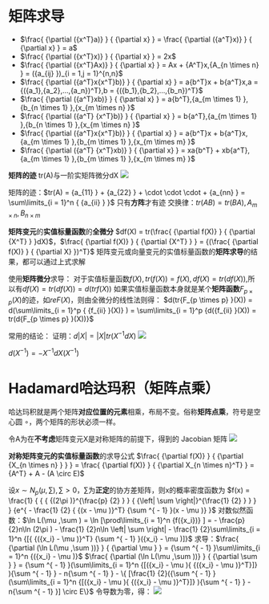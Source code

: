 # 矩阵求导
- $\frac{ {\partial ({x^T}a)} } { {\partial x} } = \frac{ {\partial ({a^T}x)} } { {\partial x} } = a$
- $\frac{ {\partial ({x^T}x)} } { {\partial x} } = 2x$
- $\frac{ {\partial ({x^T}Ax)} } { {\partial x} } = Ax + {A^T}x,{A_{n \times n} } = ({a_{ij} })_{i = 1,j = 1}^{n,n}$
- $\frac{ {\partial ({a^T}x{x^T}b)} } { {\partial x} } = a{b^T}x + b{a^T}x,a = {({a_1},{a_2},...,{a_n})^T},b = {({b_1},{b_2},...,{b_n})^T}$
- $\frac{ {\partial ({a^T}xb)} } { {\partial x} } = a{b^T},{a_{m \times 1} },{b_{n \times 1} },{x_{m \times n} }$
- $\frac{ {\partial ({a^T} {x^T}b)} } { {\partial x} } = b{a^T},{a_{m \times 1} },{b_{n \times 1} },{x_{m \times n} }$
- $\frac{ {\partial ({a^T}x{x^T}b)} } { {\partial x} } = a{b^T}x + b{a^T}x,{a_{m \times 1} },{b_{m \times 1} },{x_{m \times m} }$
- $\frac{ {\partial ({a^T} {x^T}xb)} } { {\partial x} } = xa{b^T} + xb{a^T},{a_{m \times 1} },{b_{m \times 1} },{x_{m \times m} }$

**矩阵的迹** tr(A)与一阶实矩阵微分dX
![](https://s2.loli.net/2023/12/20/NjcqyVHCfZGDs3E.png)

矩阵的迹：$tr(A) = {a_{11} } + {a_{22} } +  \cdot  \cdot  \cdot  + {a_{nn} } = \sum\limits_{i = 1}^n { {a_{ii} } }$
只有**方阵**才有迹
交换律：$tr(AB) = tr(BA),{A_{m \times n} },{B_{n \times m} }$

**矩阵变元**的**实值标量函数**的**全微分**
$df(X) = tr(\frac{ {\partial f(X)} } { {\partial {X^T} } }dX)$，$\frac{ {\partial f(X)} } { {\partial {X^T} } } = {(\frac{ {\partial f(X)} } { {\partial X} })^T}$
矩阵变元或向量变元的实值标量函数的**矩阵求导**的结果，都可以通过上式求解

使用**矩阵微分**求导：
对于实值标量函数$f(X),tr(f(X))=f(X),df(X)=tr(df(X))$,所以有$df(X)=tr(df(X))=d(trf(X))$
如果实值标量函数本身就是某个**矩阵函数**${F_{p \times p} }(X)$的迹，如$reF(X)$，则由全微分的线性法则得：
$d(tr{F_{p \times p} }(X)) = d(\sum\limits_{i = 1}^p { {f_{ii} }(X)} ) = \sum\limits_{i = 1}^p {d({f_{ii} }(X)) = tr(d{F_{p \times p} }(X))}$

常用的结论：
证明：$d\left| X \right| = \left| X \right|tr({X^{ - 1} }dX)$
![](https://s2.loli.net/2023/12/20/WmDqL8IvhJMRHCn.png)

$d({X^{ - 1} }) =  - {X^{ - 1} }dX({X^{ - 1} })$

# Hadamard哈达玛积（矩阵点乘）
哈达玛积就是两个矩阵**对应位置的元素**相乘，布局不变。俗称**矩阵点乘**，符号是空心圆 ∘，两个矩阵的形状必须一样。

令A为在**不考虑**矩阵变元X是对称矩阵的前提下，得到的 Jacobian 矩阵
![](https://s2.loli.net/2023/12/20/fKlMCgLt5QnJixE.png)

**对称矩阵变元的实值标量函数**的求导公式
$\frac{ {\partial f(X)} } { {\partial {X_{n \times n} } } } = \frac{ {\partial f(X)} } { {\partial X_{n \times n}^T} } = {A^T} + A - (A \circ E)$


设$x \sim {N_p}(\mu ,\sum ),\sum  > 0$，$\sum$为**正定**的协方差矩阵，则x的概率密度函数为
$f(x) = \frac{1} { { { {(2\pi )}^{\frac{p} {2} } } { {\left| \sum  \right|}^{\frac{1} {2} } } } } {e^{ - \frac{1} {2} { {(x - \mu )}^T} {\sum ^{ - 1} }(x - \mu )} }$
对数似然函数：$\ln L(\mu ,\sum ) = \ln [\prod\limits_{i = 1}^n {f({x_i})} ] =  - \frac{p} {2}n\ln (2\pi ) - \frac{1} {2}n\ln \left| \sum  \right| - \frac{1} {2}\sum\limits_{i = 1}^n {[{ {({x_i} - \mu )}^T} {\sum ^{ - 1} }({x_i} - \mu )]}$
求导：$\frac{ {\partial (\ln L(\mu ,\sum ))} } { {\partial \mu } } = {\sum ^{ - 1} }\sum\limits_{i = 1}^n {({x_i} - \mu )}$
$\frac{ {\partial (\ln L(\mu ,\sum ))} } { {\partial \sum } } = {\sum ^{ - 1} }(\sum\limits_{i = 1}^n {[({x_i} - \mu ){ {({x_i} - \mu )}^T}]} ){\sum ^{ - 1} } - n{\sum ^{ - 1} } - \{ [\frac{1} {2}({\sum ^{ - 1} }(\sum\limits_{i = 1}^n {[({x_i} - \mu ){ {({x_i} - \mu )}^T}]} ){\sum ^{ - 1} } - n{\sum ^{ - 1} }] \circ E\}$
令导数为零，得：
![](https://s2.loli.net/2023/12/20/gJTpj25nMIhVAkd.png)
